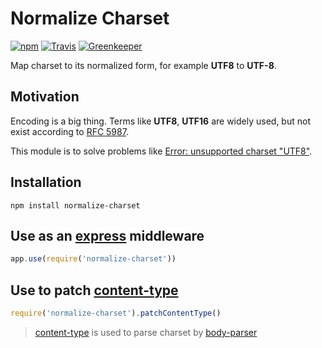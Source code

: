# Normalize Charset

[![npm](https://img.shields.io/npm/v/normalize-charset.svg)](https://www.npmjs.com/package/normalize-charset)
[![Travis](https://img.shields.io/travis/arniu/normalize-charset.svg)](https://travis-ci.org/arniu/normalize-charset)
[![Greenkeeper](https://badges.greenkeeper.io/arniu/normalize-charset.svg)](https://greenkeeper.io/)

Map charset to its normalized form, for example **UTF8** to **UTF-8**.

## Motivation

Encoding is a big thing. Terms like **UTF8**, **UTF16** are widely used, but not exist according to [RFC 5987][rfc5987].

This module is to solve problems like [Error: unsupported charset "UTF8"][issue50].

## Installation

```
npm install normalize-charset
```

## Use as an [express][express] middleware

```javascript
app.use(require('normalize-charset'))
```

## Use to patch [content-type][content-type]

```javascript
require('normalize-charset').patchContentType()
```

> [content-type][content-type] is used to parse charset by [body-parser][body-parser]

[rfc5987]: https://tools.ietf.org/html/rfc5987
[issue50]: https://github.com/expressjs/body-parser/issues/50
[content-type]: https://www.npmjs.com/package/content-type
[body-parser]: https://www.npmjs.com/package/body-parser
[express]: https://www.npmjs.com/package/express
